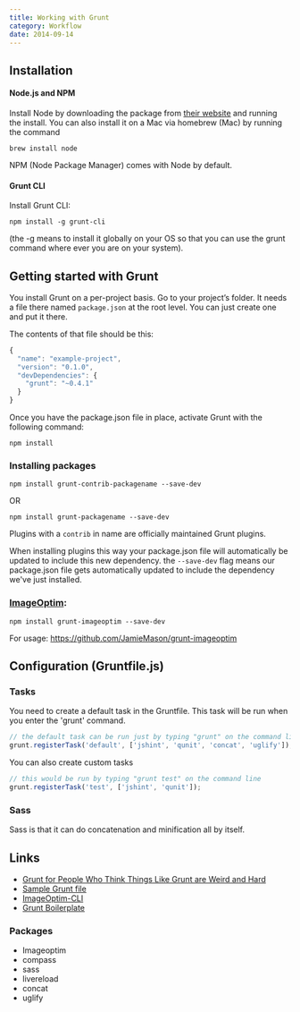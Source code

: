 ```yaml
---
title: Working with Grunt
category: Workflow
date: 2014-09-14
---
```


## Installation

#### Node.js and NPM
Install Node by downloading the package from [their website](http://nodejs.org/) and running the install. You can also install it on a Mac via homebrew (Mac) by running the command

	brew install node
    
NPM (Node Package Manager) comes with Node by default.

#### Grunt CLI
Install Grunt CLI:

	npm install -g grunt-cli

(the -g means to install it globally on your OS so that you can use the grunt command where ever you are on your system).

## Getting started with Grunt
You install Grunt on a per-project basis. Go to your project’s folder. It needs a file there named `package.json` at the root level. You can just create one and put it there.

The contents of that file should be this:

```javascript
{
  "name": "example-project",
  "version": "0.1.0",
  "devDependencies": {
    "grunt": "~0.4.1"
  }
}
```

Once you have the package.json file in place, activate Grunt with the following command:

	npm install

### Installing packages

	npm install grunt-contrib-packagename --save-dev
    
OR

	npm install grunt-packagename --save-dev

Plugins with a `contrib` in name are officially maintained Grunt plugins. 

When installing plugins this way your package.json file will automatically be updated to include this new dependency. the `--save-dev` flag means our package.json file gets automatically updated to include the dependency we've just installed.

### [ImageOptim](https://github.com/JamieMason/grunt-imageoptim):  
	
    npm install grunt-imageoptim --save-dev
    
For usage: https://github.com/JamieMason/grunt-imageoptim

## Configuration (Gruntfile.js)
### Tasks 
    
You need to create a default task in the Gruntfile. This task will be run when you enter the 'grunt' command.

```javascript
// the default task can be run just by typing "grunt" on the command line
grunt.registerTask('default', ['jshint', 'qunit', 'concat', 'uglify']);
```

You can also create custom tasks

```javascript
// this would be run by typing "grunt test" on the command line
grunt.registerTask('test', ['jshint', 'qunit']);
```

### Sass
Sass is that it can do concatenation and minification all by itself. 
    
    
    
Links
---

- [Grunt for People Who Think Things Like Grunt are Weird and Hard](http://24ways.org/2013/grunt-is-not-weird-and-hard/)
- [Sample Grunt file](http://gruntjs.com/sample-gruntfile)
- [ImageOptim-CLI](https://github.com/JamieMason/ImageOptim-CLI#installation)
- [Grunt Boilerplate](http://www.integralist.co.uk/Grunt-Boilerplate.html)

### Packages
- Imageoptim
- compass
- sass
- livereload
- concat
- uglify
